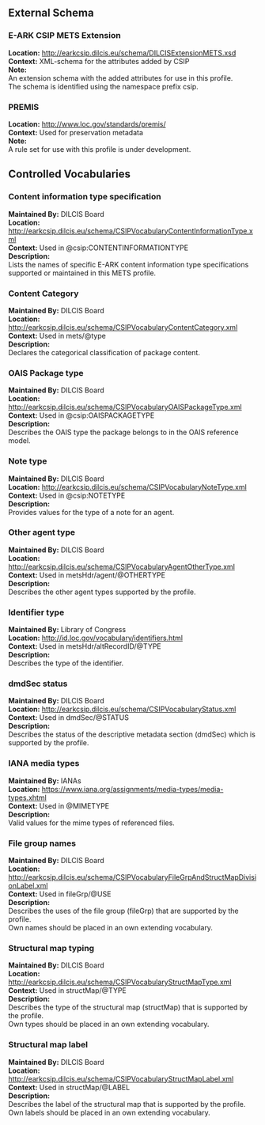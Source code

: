 ## External Schema

### E-ARK CSIP METS Extension
**Location:**  <a href="http://earkcsip.dilcis.eu/schema/DILCISExtensionMETS.xsd" >http://earkcsip.dilcis.eu/schema/DILCISExtensionMETS.xsd</a> <br/> 
**Context:** XML-schema for the attributes added by CSIP <br/> 
**Note:**   <br/> 
An extension schema with the added attributes for use in this profile. <br/> 
The schema is identified using the namespace prefix csip. <br/> 


### PREMIS
**Location:**  <a href="http://www.loc.gov/standards/premis/" >http://www.loc.gov/standards/premis/</a> <br/> 
**Context:** Used for preservation metadata <br/> 
**Note:**   <br/> 
A rule set for use with this profile is under development. <br/> 

## Controlled Vocabularies

### Content information type specification
<a name="VocabularyContentInformationTypeSpecification"></a>
**Maintained By:** DILCIS Board <br/> 
**Location:**  <a href="http://earkcsip.dilcis.eu/schema/CSIPVocabularyContentInformationType.xml" >http://earkcsip.dilcis.eu/schema/CSIPVocabularyContentInformationType.xml</a> <br/> 
**Context:** Used in @csip:CONTENTINFORMATIONTYPE <br/> 
**Description:**   <br/> 
Lists the names of specific E-ARK content information type specifications supported or maintained in this METS profile. <br/> 


### Content Category
<a name="VocabularyContentCategory"></a>
**Maintained By:** DILCIS Board <br/> 
**Location:**  <a href="http://earkcsip.dilcis.eu/schema/CSIPVocabularyContentCategory.xml" >http://earkcsip.dilcis.eu/schema/CSIPVocabularyContentCategory.xml</a> <br/> 
**Context:** Used in mets/@type <br/> 
**Description:**   <br/> 
Declares the categorical classification of package content. <br/> 


### OAIS Package type
<a name="VocabularyOAISPackageType"></a>
**Maintained By:** DILCIS Board <br/> 
**Location:**  <a href="http://earkcsip.dilcis.eu/schema/CSIPVocabularyOAISPackageType.xml" >http://earkcsip.dilcis.eu/schema/CSIPVocabularyOAISPackageType.xml</a> <br/> 
**Context:** Used in @csip:OAISPACKAGETYPE <br/> 
**Description:**   <br/> 
Describes the OAIS type the package belongs to in the OAIS reference model. <br/> 


### Note type
<a name="VocabularyNoteType"></a>
**Maintained By:** DILCIS Board <br/> 
**Location:**  <a href="http://earkcsip.dilcis.eu/schema/CSIPVocabularyNoteType.xml" >http://earkcsip.dilcis.eu/schema/CSIPVocabularyNoteType.xml</a> <br/> 
**Context:** Used in @csip:NOTETYPE <br/> 
**Description:**   <br/> 
Provides values for the type of a note for an agent. <br/> 


### Other agent type
<a name="VocabularyAgentOtherType"></a>
**Maintained By:** DILCIS Board <br/> 
**Location:**  <a href="http://earkcsip.dilcis.eu/schema/CSIPVocabularyAgentOtherType.xml" >http://earkcsip.dilcis.eu/schema/CSIPVocabularyAgentOtherType.xml</a> <br/> 
**Context:** Used in metsHdr/agent/@OTHERTYPE <br/> 
**Description:**   <br/> 
Describes the other agent types supported by the profile. <br/> 


### Identifier type
<a name="VocabularyIdentifierType"></a>
**Maintained By:** Library of Congress <br/> 
**Location:**  <a href="http://id.loc.gov/vocabulary/identifiers.html" >http://id.loc.gov/vocabulary/identifiers.html</a> <br/> 
**Context:** Used in metsHdr/altRecordID/@TYPE <br/> 
**Description:**   <br/> 
Describes the type of the identifier. <br/> 


### dmdSec status
<a name="VocabularyStatus"></a>
**Maintained By:** DILCIS Board <br/> 
**Location:**  <a href="http://earkcsip.dilcis.eu/schema/CSIPVocabularyStatus.xml" >http://earkcsip.dilcis.eu/schema/CSIPVocabularyStatus.xml</a> <br/> 
**Context:** Used in dmdSec/@STATUS <br/> 
**Description:**   <br/> 
Describes the status of the descriptive metadata section (dmdSec) which is supported by the profile. <br/> 


### IANA media types
<a name="VocabularyIANAmediaTypes"></a>
**Maintained By:** IANAs <br/> 
**Location:**  <a href="https://www.iana.org/assignments/media-types/media-types.xhtml" >https://www.iana.org/assignments/media-types/media-types.xhtml</a> <br/> 
**Context:** Used in @MIMETYPE <br/> 
**Description:**   <br/> 
Valid values for the mime types of referenced files. <br/> 


### File group names
<a name="VocabularyFileGrpAndStructMapDivisionLabel"></a>
**Maintained By:** DILCIS Board <br/> 
**Location:**  <a href="http://earkcsip.dilcis.eu/schema/CSIPVocabularyFileGrpAndStructMapDivisionLabel.xml" >http://earkcsip.dilcis.eu/schema/CSIPVocabularyFileGrpAndStructMapDivisionLabel.xml</a> <br/> 
**Context:** Used in fileGrp/@USE <br/> 
**Description:**   <br/> 
Describes the uses of the file group (fileGrp) that are supported by the profile. <br/> 
Own names should be placed in an own extending vocabulary. <br/> 


### Structural map typing
<a name="VocabularyStructMapType"></a>
**Maintained By:** DILCIS Board <br/> 
**Location:**  <a href="http://earkcsip.dilcis.eu/schema/CSIPVocabularyStructMapType.xml" >http://earkcsip.dilcis.eu/schema/CSIPVocabularyStructMapType.xml</a> <br/> 
**Context:** Used in structMap/@TYPE <br/> 
**Description:**   <br/> 
Describes the type of the structural map (structMap) that is supported by the profile. <br/> 
Own types should be placed in an own extending vocabulary. <br/> 


### Structural map label
<a name="VocabularyStructMapLabel"></a>
**Maintained By:** DILCIS Board <br/> 
**Location:**  <a href="http://earkcsip.dilcis.eu/schema/CSIPVocabularyStructMapLabel.xml" >http://earkcsip.dilcis.eu/schema/CSIPVocabularyStructMapLabel.xml</a> <br/> 
**Context:** Used in structMap/@LABEL <br/> 
**Description:**   <br/> 
Describes the label of the structural map that is supported by the profile. <br/> 
Own labels should be placed in an own extending vocabulary. <br/> 

